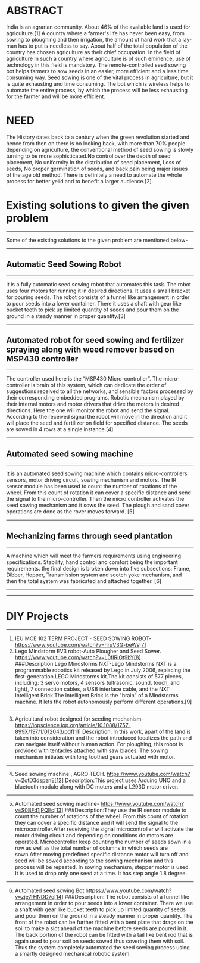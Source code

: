 # 



#  **ABSTRACT**

India is an agrarian community. About 46% of the available land is used for agriculture.[1] A country where a farmer's life has never been easy, from sowing to ploughing and then irrigation, the amount of hard work that a lay-man has to put is needless to say. About half of the total population of the country has chosen agriculture as their chief occupation. In the field of agriculture  In such a country where agriculture is of such eminence, use of technology in this field is mandatory. The remote-controlled seed sowing bot helps farmers to sow seeds in an easier, more efficient and a less time consuming way. Seed sowing is one of the vital process in agriculture, but it is quite exhausting and time consuming. The bot which is wireless helps to automate the entire process, by which the process will be less exhausting for the farmer and will be more efficient.

# **NEED**
The History dates back to a century when the green revolution started and hence from then on there is no looking back, with more than 70% people depending on agriculture, the conventional method of seed sowing is slowly turning to be more sophisticated.No control over the depth of seed placement, No uniformity in the distribution of seed placement, Loss of seeds, No proper germination of seeds, and back pain being major issues of the age old method. There is definitely a need to automate the whole process for better yeild and to benefit a larger audience.[2]


# **Existing solutions to given the given problem**

***
Some of the existing solutions to the given problem are mentioned below-

***
## **Automatic Seed Sowing Robot**

***
It is a fully automatic seed sowing robot that automates this task. The robot uses four motors for running it in desired directions. It uses a small bracket for pouring seeds. The robot consists of a funnel like arrangement in order to pour seeds into a lower container. There it uses a shaft with gear like bucket teeth to pick up limited quantity of seeds and pour them on the ground in a steady manner in proper quantity.[3]
***



## **Automated robot for seed sowing and fertilizer spraying along with weed remover based on MSP430 controller**

***
The controller used here is the “MSP430 Micro-controller”. The micro-controller is brain of this system, which can dedicate the order of suggestions received to all the networks, and sensible factors processed by their corresponding embedded programs. Robotic mechanism played by their internal motors and motor drivers that drive the motors in desired directions. Here the one will monitor the robot and send the signal. According to the received signal the robot will move in the direction and it will place the seed and fertilizer on field for specified distance. The seeds are sowed in 4 rows at a single instance.[4]
***


## **Automated seed sowing machine**

***
It is an automated seed sowing machine which contains micro-controllers sensors, motor driving circuit, sowing mechanism and motors. The IR sensor module has been used to count the number of rotations of the wheel. From this count of rotation it can cover a specific distance and send the signal to the micro-controller. Then the micro controller activates the seed sowing mechanism and it sows the seed. The plough and sand cover operations are done as the rover moves forward. [5]
***
## **Mechanizing farms through seed plantation**

***
A machine which will meet the farmers requirements using engineering specifications. Stability, hand control and comfort being the important requirements. the final design is broken down into five subsections: Frame, Dibber, Hopper, Transmission system and scotch yoke mechanism, and then the total system was fabricated and attached together. [6]
***



***
# DIY Projects

***
1. IEU MCE 102 TERM PROJECT - SEED SOWING ROBOT-
   https://www.youtube.com/watch?v=hruV3G-beWs[7]
2. Lego Mindstorm EV3 robot-Auto Plougher and Seed Sower.
   https://www.youtube.com/watch?v=L0fIRlOt9bY[8]
###Description:Lego Mindstorms NXT-Lego Mindstorms NXT is a programmable robotics kit released by Lego in July 2006, replacing the first-generation LEGO Mindstorms kit.The kit consists of 577 pieces, including: 3 servo motors, 4 sensors (ultrasonic, sound, touch, and light), 7 connection cables, a USB interface cable, and the NXT Intelligent Brick.The Intelligent Brick is the "brain" of a Mindstorms machine. It lets the robot autonomously perform different operations.[9] 

  
***
3. Agricultural robot designed for seeding mechanism-
   https://iopscience.iop.org/article/10.1088/1757-899X/197/1/012043/pdf[11]
   Description: In this work, apart of the land is taken into consideration and the robot introduced localizes the path and can navigate itself without human action. For ploughing, this robot is provided with tentacles attached with saw blades. The sowing mechanism initiates with long toothed gears actuated with motor.
***
4. Seed sowing machine , AGRO TECH.
   https://www.youtube.com/watch?v=2qtD3dspznE[12]
Description:This project uses Arduino UNO and a bluetooth module along with DC moters and a L293D motor driver.

***
5. Automated seed sowing machine-
   https://www.youtube.com/watch?v=S0BFd1jPQEc[13]
###Description:They use the IR sensor module to count the number of rotations of the wheel. From this count of rotation they can cover a specific distance and it will send the signal to the microcontroller.After receiving the signal microcontroller will activate the motor driving circuit and depending on conditions dc motors are operated. Microcontroller keep counting the number of seeds sown in a row as well as the total number of columns in which seeds are sown.After moving predefined specific distance motor will turn off and seed will be sowed according to the sowing mechanism and this process will be repeated. In sowing mechanism, stepper motor is used. It is used to drop only one seed at a time. It has step angle 1.8 degree.

***
6. Automated seed sowing Bot
   httpss://www.youtube.com/watch?v=zje7rHNDD7c[14]
###Description:
The robot consists of a funnel like arrangement in order to pour seeds into a lower container. There we use a shaft with gear like bucket teeth to pick up limited quantity of seeds and pour them on the ground in a steady manner in proper quantity. The front of the robot can be further fitted with a bent plate that drags on the soil to make a slot ahead of the machine before seeds are poured in it. The back portion of the robot can be fitted with a tail like bent rod that is again used to pour soil on seeds sowed thus covering them with soil. Thus the system completely automated the seed sowing process using a smartly designed mechanical robotic system.
   



